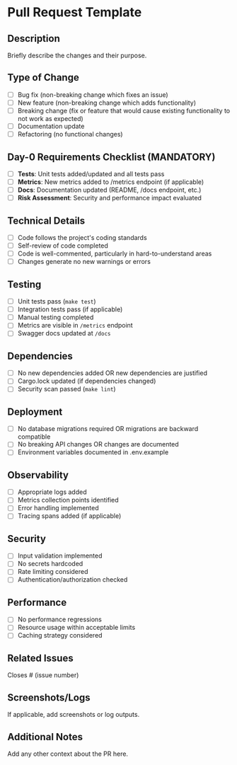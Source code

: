 # Pull Request Template

## Description
Briefly describe the changes and their purpose.

## Type of Change
- [ ] Bug fix (non-breaking change which fixes an issue)
- [ ] New feature (non-breaking change which adds functionality)
- [ ] Breaking change (fix or feature that would cause existing functionality to not work as expected)
- [ ] Documentation update
- [ ] Refactoring (no functional changes)

## Day-0 Requirements Checklist (MANDATORY)
- [ ] **Tests**: Unit tests added/updated and all tests pass
- [ ] **Metrics**: New metrics added to /metrics endpoint (if applicable)
- [ ] **Docs**: Documentation updated (README, /docs endpoint, etc.)
- [ ] **Risk Assessment**: Security and performance impact evaluated

## Technical Details
- [ ] Code follows the project's coding standards
- [ ] Self-review of code completed
- [ ] Code is well-commented, particularly in hard-to-understand areas
- [ ] Changes generate no new warnings or errors

## Testing
- [ ] Unit tests pass (`make test`)
- [ ] Integration tests pass (if applicable)
- [ ] Manual testing completed
- [ ] Metrics are visible in `/metrics` endpoint
- [ ] Swagger docs updated at `/docs`

## Dependencies
- [ ] No new dependencies added OR new dependencies are justified
- [ ] Cargo.lock updated (if dependencies changed)
- [ ] Security scan passed (`make lint`)

## Deployment
- [ ] No database migrations required OR migrations are backward compatible
- [ ] No breaking API changes OR changes are documented
- [ ] Environment variables documented in .env.example

## Observability
- [ ] Appropriate logs added
- [ ] Metrics collection points identified
- [ ] Error handling implemented
- [ ] Tracing spans added (if applicable)

## Security
- [ ] Input validation implemented
- [ ] No secrets hardcoded
- [ ] Rate limiting considered
- [ ] Authentication/authorization checked

## Performance
- [ ] No performance regressions
- [ ] Resource usage within acceptable limits
- [ ] Caching strategy considered

## Related Issues
Closes # (issue number)

## Screenshots/Logs
If applicable, add screenshots or log outputs.

## Additional Notes
Add any other context about the PR here.
